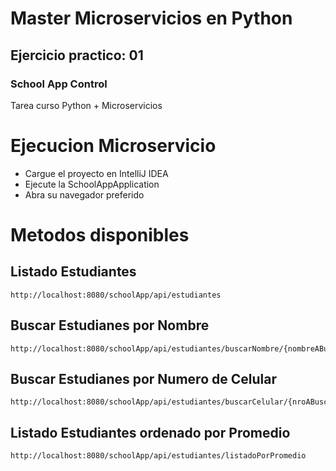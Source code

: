 # Master Microservicios en Python

## Ejercicio practico: 01
### School App Control

Tarea curso Python + Microservicios

# Ejecucion Microservicio

- Cargue el proyecto en IntelliJ IDEA
- Ejecute la SchoolAppApplication
- Abra su navegador preferido

# Metodos disponibles

## Listado Estudiantes

    http://localhost:8080/schoolApp/api/estudiantes

## Buscar Estudianes por Nombre

    http://localhost:8080/schoolApp/api/estudiantes/buscarNombre/{nombreABuscar}

## Buscar Estudianes por Numero de Celular

    http://localhost:8080/schoolApp/api/estudiantes/buscarCelular/{nroABuscar}

## Listado Estudiantes ordenado por Promedio

    http://localhost:8080/schoolApp/api/estudiantes/listadoPorPromedio





